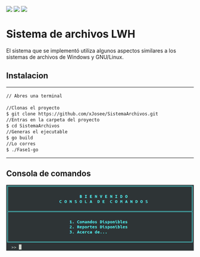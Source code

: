 ![](https://img.shields.io/github/stars/xJosee/SistemaArchivos) ![](https://img.shields.io/github/forks/xJosee/SistemaArchivos) ![](https://img.shields.io/github/issues/xJosee/SistemaArchivos)

# Sistema de archivos LWH 
El sistema que se implementó utiliza algunos aspectos similares a los sistemas de archivos de Windows y GNU/Linux.

## Instalacion
---
```shell
// Abres una terminal

//Clonas el proyecto
$ git clone https://github.com/xJosee/SistemaArchivos.git
//Entras en la carpeta del proyecto
$ cd SistemaArchivos
//Generas el ejecutable
$ go build
//Lo corres
$ ./Fase1-go
```
---

## Consola de comandos
![Estructura del sistema de archivos LWH](https://github.com/xJosee/SistemaArchivos/blob/master/Assets/Principal.png)


